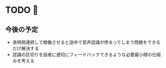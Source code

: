 # TODO 🚧

## 今後の予定

- 長時間連続して稼働させると途中で音声認識が停まってしまう問題をできるだけ解決する
- 認識の区切りを話者に適切にフィードバックできるような必要最小限の仕組みを考える